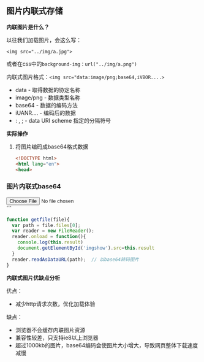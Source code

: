 ## 图片内联式存储

**内联图片是什么？**

以往我们加载图片，会这么写：

`<img src="../img/a.jpg">`  

或者在css中的`background-img：url("../img/a.png")`

内联式图片格式：`<img src="data:image/png;base64,iVBOR....>`

- data - 取得数据的协定名称
- image/png - 数据类型名称
- base64 - 数据的编码方法
- iUANR.... - 编码后的数据
- : , ; - data URI scheme 指定的分隔符号

**实际操作**

1. 将图片编码成base64格式数据

   ```html
   <!DOCTYPE html>
   <html lang="en">
   <head>
  <meta charset="UTF-8">
     <meta name="viewport" content="width=device-width, initial-scale=1.0">
     <title>测试图片内联式</title>
     <script type="text/javascript" src="./try.js"></script>
     <link rel="stylesheet" href="./try.css">
   </head>
   <body>
     <h3>图片内联式base64</h3>
     <div>
       <input type="file" onchange="getfile(this)" id="getfile"/>
       <img src="" id="imgshow">
     </div>
   </body>
   </html>
   ```
   
   ```js
   function getfile(file){
     var path = file.files[0];
     var reader = new FileReader();
     reader.onload = function(){
       console.log(this.result)
       document.getElementById('imgshow').src=this.result
     }
     reader.readAsDataURL(path);  // 以base64转码图片
   }
   ```

**内联式图片优缺点分析**

优点：

- 减少http请求次数，优化加载体验

缺点：

- 浏览器不会缓存内联图片资源
- 兼容性较差，只支持ie8以上浏览器
- 超过1000kb的图片，base64编码会使图片大小增大，导致网页整体下载速度减慢





　

　　　

　　　

　　　

